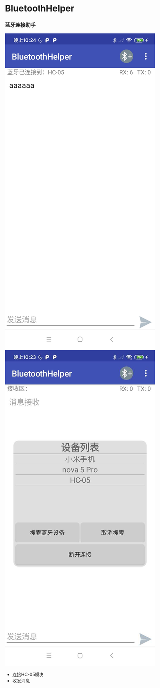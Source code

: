 # BluetoothHelper

### 蓝牙连接助手

![pic1](https://github.com/HJunLong601/BluetoothHelper/blob/master/pic/pic1.jpg)
![pic2](https://github.com/HJunLong601/BluetoothHelper/blob/master/pic/pic2.jpg)
- 连接HC-05模块
- 收发消息

